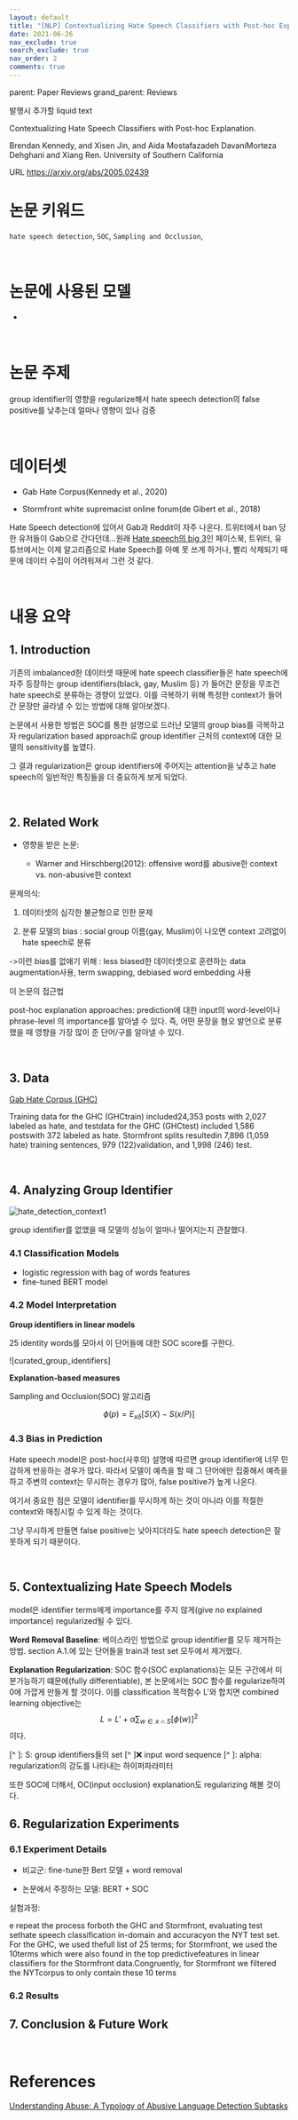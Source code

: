 ```yaml
---
layout: default
title: "[NLP] Contextualizing Hate Speech Classifiers with Post-hoc Explanation 리뷰"
date: 2021-06-26
nav_exclude: true
search_exclude: true
nav_order: 2
comments: true
---
```






parent: Paper Reviews
grand_parent: Reviews

발행시 추가할 liquid text



Contextualizing Hate Speech Classifiers with Post-hoc Explanation.

Brendan Kennedy, and Xisen Jin, and Aida Mostafazadeh DavaniMorteza Dehghani and Xiang Ren. University of Southern California

URL https://arxiv.org/abs/2005.02439

# 논문 키워드

`hate speech detection`, `SOC`, `Sampling and Occlusion`,

<br>

# 논문에 사용된 모델

* 


<br>

# 논문 주제 

group identifier의 영향을 regularize해서 hate speech detection의 false positive를 낮추는데 얼마나 영향이 있나 검증 

<br>

# 데이터셋

* Gab Hate Corpus(Kennedy et al., 2020)

* Stormfront white supremacist online forum(de Gibert et al., 2018)

Hate Speech detection에 있어서 Gab과 Reddit이 자주 나온다. 트위터에서 ban 당한 유저들이 Gab으로 간다던데...원래 [Hate speech의 big 3](https://static1.squarespace.com/static/5ee500d316a2470c370596d3/t/5ef37fd2bda38f405a76cca9/1593016277155/190529_Beyond_Big3_final.pdf)인 페이스북, 트위터, 유튜브에서는 이제 알고리즘으로 Hate Speech를 아예 못 쓰게 하거나, 빨리 삭제되기 때문에 데이터 수집이 어려워져서 그런 것 같다. 

<br>

# 내용 요약

## 1. Introduction

기존의 imbalanced한 데이터셋 때문에 hate speech classifier들은 hate speech에 자주 등장하는 group identifiers(black, gay, Muslim 등) 가 들어간 문장을 무조건 hate speech로 분류하는 경향이 있었다. 이를 극복하기 위해 특정한 context가 들어간 문장만 골라낼 수 있는 방법에 대해 알아보겠다.

논문에서 사용한 방법은 SOC를 통한 설명으로 드러난 모델의 group bias를 극복하고자 regularization based approach로 group identifier 근처의 context에 대한 모델의 sensitivity를 높였다. 

그 결과 regularization은 group identifiers에 주어지는 attention을 낮추고 hate speech의 일반적인 특징들을 더 중요하게 보게 되었다.

<br>

## 2. Related Work

* 영향을 받은 논문:

  * Warner and Hirschberg(2012): offensive word를 abusive한 context vs. non-abusive한 context

문제의식: 

1) 데이터셋의 심각한 불균형으로 인한 문제

2) 분류 모델의 bias  : social group 이름(gay, Muslim)이 나오면 context 고려없이 hate speech로 분류

->이런 bias를 없애기 위해 : less biased한 데이터셋으로 훈련하는 data augmentation사용, term swapping, debiased word embedding 사용

  

이 논문의 접근법

post-hoc explanation approaches: prediction에 대한 input의 word-level이나 phrase-level 의 importance를 알아낼 수 있다. 즉, 어떤 문장을 혐오 발언으로 분류했을 때 영향을 가장 많이 준 단어/구를 알아낼 수 있다.

  

<br>

## 3. Data

[ Gab Hate Corpus (GHC)](https://osf.io/nqt6h/)

Training data for the GHC (GHCtrain) included24,353 posts with 2,027 labeled as hate, and testdata for the GHC (GHCtest) included 1,586 postswith 372 labeled as hate. Stormfront splits resultedin 7,896 (1,059 hate) training sentences, 979 (122)validation, and 1,998 (246) test.

<br>

## 4. Analyzing Group Identifier

![hate_detection_context1]()

group identifier를 없앴을 때 모델의 성능이 얼마나 떨어지는지 관찰했다. 

### 4.1 Classification Models

* logistic regression with bag of words features
* fine-tuned BERT model

### 4.2 Model Interpretation
**Group identifiers in linear models**

25 identity words를 모아서 이 단어들에 대한 SOC score를 구한다.

![curated_group_identifiers]

**Explanation-based measures**

Sampling and Occlusion(SOC) 알고리즘


$$
\phi(p) = E_{x \delta} [S(X) - S(x/P)]
$$


### 4.3 Bias in Prediction

Hate speech model은 post-hoc(사후의) 설명에 따르면 group identifier에 너무 민감하게 반응하는 경우가 많다. 따라서 모델이 예측을 할 때 그 단어에만 집중해서 예측을 하고 주변의 context는 무시하는 경우가 많아, false positive가 높게 나온다.



여기서 중요한 점은 모델이 identifier를 무시하게 하는 것이 아니라 이를 적절한 context와 매칭시킬 수 있게 하는 것이다.

그냥 무시하게 만들면 false positive는 낮아지더라도 hate speech detection은 잘 못하게 되기 때문이다.

<br>

## 5. Contextualizing Hate Speech Models

model은 identifier terms에게 importance를 주지 않게(give no explained importance) regularized될 수 있다.

**Word Removal Baseline**: 베이스라인 방법으로 group identifier를 모두 제거하는 방법. section A.1.에 있는 단어들을 train과 test set 모두에서 제거했다.

**Explanation Regularization**: SOC 함수(SOC explanations)는 모든 구간에서 미분가능하기 떄문에(fully differentiable), 본 논문에서는 SOC 함수를 regularize하여 0에 가깝게 만들게 할 것이다. 이를 classification 목적함수 L'와 합치면 combined learning objective는
$$
L = L' + \alpha \sum_{w \in x \cap S}[\phi(w)]^2
$$
이다.

[^ ]: S: group identifiers들의 set
[^ ]:x: input word sequence
[^ ]: alpha: regularization의 강도를 나타내는 하이퍼파라미터

또한 SOC에 더해서, OC(input occlusion) explanation도 regularizing 해볼 것이다.



## 6. Regularization Experiments

### 6.1 Experiment Details

* 비교군: fine-tune한 Bert 모델 + word removal

* 논문에서 주장하는 모델: BERT + SOC

실험과정: 

e repeat the process forboth the GHC and Stormfront, evaluating test sethate speech classification in-domain and accuracyon the NYT test set. For the GHC, we used thefull list of 25 terms; for Stormfront, we used the 10terms which were also found in the top predictivefeatures in linear classifiers for the Stormfront data.Congruently, for Stormfront we filtered the NYTcorpus to only contain these 10 terms 

### 6.2 Results



## 7. Conclusion & Future Work

<br>

# References

[Understanding Abuse: A Typology of Abusive Language Detection Subtasks](https://www.aclweb.org/anthology/W17-3012.pdf)
